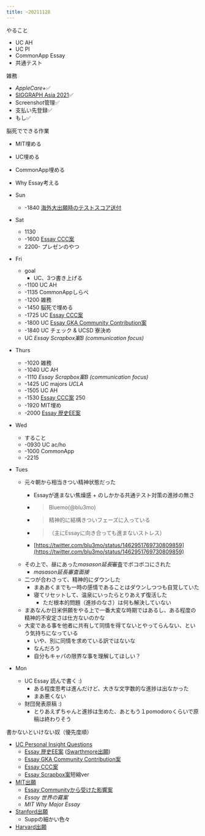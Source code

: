 ```yaml
---
title: ~20211128
---
```


やること

* UC AH
* UC PI
* CommonApp Essay
* 共通テスト

雑務

* *AppleCare+*✅
* [SIGGRAPH Asia 2021](SIGGRAPH%20Asia%202021.md)✅
* Screenshot管理✅
* 支払い先登録✅
* もし✅

脳死でできる作業

* MIT埋める

* UC埋める

* CommonApp埋める

* Why Essay考える

* Sun
  
  * -1840 [海外大出願時のテストスコア送付](%E6%B5%B7%E5%A4%96%E5%A4%A7%E5%87%BA%E9%A1%98%E6%99%82%E3%81%AE%E3%83%86%E3%82%B9%E3%83%88%E3%82%B9%E3%82%B3%E3%82%A2%E9%80%81%E4%BB%98.md)
* Sat
  
  * 1130
  * -1600 [Essay CCC案](Essay%20CCC%E6%A1%88.md)
  * 2200- プレゼンのやつ
* Fri
  
  * goal
    * UC、3つ書き上げる
  * -1100 UC AH
  * -1135 CommonAppしらべ
  * -1200 雑務
  * -1450 脳死で埋める
  * -1725 UC [Essay CCC案](Essay%20CCC%E6%A1%88.md)
  * -1800 UC [Essay GKA Community Contribution案](Essay%20GKA%20Community%20Contribution%E6%A1%88.md)
  * -1840 UC チェック & UCSD 寮決め
  * UC *Essay Scrapbox案B (communication focus)*
* Thurs
  
  * -1020 雑務
  * -1040 UC AH
  * -1110 *Essay Scrapbox案B (communication focus)*
  * -1425 UC majors *UCLA*
  * -1505 UC AH
  * -1530 [Essay CCC案](Essay%20CCC%E6%A1%88.md) 250
  * -1920 MIT埋め
  * -2000 [Essay 歴史EE案](Essay%20%E6%AD%B4%E5%8F%B2EE%E6%A1%88.md)
* Wed
  
  * すること
  * -0930 UC ac/ho
  * -1000 CommonApp
  * -2215
* Tues
  
  * 元々朝から相当きつい精神状態だった
    * Essayが進まない焦燥感 + のしかかる共通テスト対策の進捗の無さ
    * 
       > 
       > Bluemo(@blu3mo)
    
    * 
       > 
       > 精神的に結構きついフェーズに入っている
    
    * 
       > 
       > （主にEssayに向き合っても進まないストレス）
    
    * [https://twitter.com/blu3mo/status/1462951769730809859](https://twitter.com/blu3mo/status/1462951769730809859)
  * その上で、昼にあった*masason延長*審査でボコボコにされた
    * *masason延長審査面接*
  * 二つが合わさって、精神的にダウンした
    * まああくまでも一時の感情であることはダウンしつつも自覚していた
    * 寝てリセットして、温泉にいったらとりあえず復活した
      * ただ根本的問題（進捗のなさ）は何も解決していない
  * まあなんか日米併願をやる上で一番大変な時期ではあるし、ある程度の精神的不安定さは仕方ないのかな
  * 大変である事を他者に共有して同情を得てないとやってらんない、という気持ちになっている
    * いや、別に同情を求めている訳ではないな
    * なんだろう
    * 自分もキャパの限界な事を理解してほしい？
* Mon
  
  * UC Essay 読んで書く :)
    * ある程度思考は進んだけど、大きな文字数的な進捗は出なかった
    * まあ悪くない
  * 財団発表原稿 :)
    * とりあえずちゃんと進捗は生めた、あともう１pomodoroくらいで原稿は終わりそう

書かないといけない奴（優先度順）

* [UC Personal Insight Questions](UC%20Personal%20Insight%20Questions.md)
  * [Essay 歴史EE案](Essay%20%E6%AD%B4%E5%8F%B2EE%E6%A1%88.md) ([Swarthmore出願](Swarthmore%E5%87%BA%E9%A1%98.md))
  * [Essay GKA Community Contribution案](Essay%20GKA%20Community%20Contribution%E6%A1%88.md)
  * [Essay CCC案](Essay%20CCC%E6%A1%88.md)
  * [Essay Scrapbox案](Essay%20Scrapbox%E6%A1%88.md)短縮ver
* [MIT出願](MIT%E5%87%BA%E9%A1%98.md)
  * [Essay Communityから受けた影響案](Essay%20Community%E3%81%8B%E3%82%89%E5%8F%97%E3%81%91%E3%81%9F%E5%BD%B1%E9%9F%BF%E6%A1%88.md)
  * *Essay 世界の霧案*
  * *MIT Why Major Essay*
* [Stanford出願](Stanford%E5%87%BA%E9%A1%98.md)
  * Suppの細かい色々
* [Harvard出願](Harvard%E5%87%BA%E9%A1%98.md)
